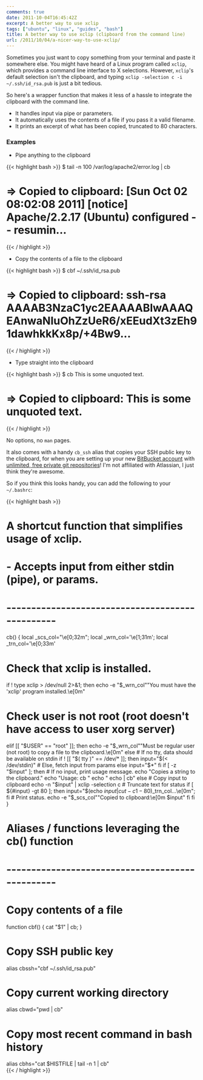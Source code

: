 ```yaml
---
comments: true
date: 2011-10-04T16:45:42Z
excerpt: A better way to use xclip
tags: ["ubuntu", "linux", "guides", "bash"]
title: A better way to use xclip (clipboard from the command line)
url: /2011/10/04/a-nicer-way-to-use-xclip/
---
```


Sometimes you just want to copy something from your terminal and paste it somewhere else.
You might have heard of a Linux program called <code>xclip</code>, which provides a command line
interface to X selections.
However, <code>xclip</code>'s default selection isn't the clipboard,
and typing <code>xclip -selection c -i ~/.ssh/id_rsa.pub<file></code> is just a bit tedious.

So here's a wrapper function that makes it less of a hassle
to integrate the clipboard with the command line.

* It handles input via pipe or parameters.
* It automatically uses the contents of a file if you pass it a valid filename.
* It prints an excerpt of what has been copied, truncated to 80 characters.

### Examples

* Pipe anything to the clipboard

{{< highlight bash >}}
$ tail -n 100 /var/log/apache2/error.log | cb
# => Copied to clipboard: [Sun Oct 02 08:02:08 2011] [notice] Apache/2.2.17 (Ubuntu) configured -- resumin...
{{< / highlight >}}

* Copy the contents of a file to the clipboard

{{< highlight bash >}}
$ cbf ~/.ssh/id_rsa.pub
# => Copied to clipboard: ssh-rsa AAAAB3NzaC1yc2EAAAABIwAAAQEAnwaNIuOhZzUeR6/xEEudXt3zEh91dawhkkKx8p/+4Bw9...
{{< / highlight >}}

* Type straight into the clipboard

{{< highlight bash >}}
$ cb This is some unquoted text.
# => Copied to clipboard: This is some unquoted text.
{{< / highlight >}}


No options, no <code>man</code> pages.

It also comes with a handy <code>cb_ssh</code> alias that copies your SSH public key to the clipboard,
for when you are setting up your new [BitBucket account](https://bitbucket.org)
with [unlimited, free private git repositories](http://blog.bitbucket.org/2011/10/03/bitbucket-now-rocks-git/)!
I'm not affiliated with Atlassian, I just think they're awesome.

So if you think this looks handy, you can add the following to your <code>~/.bashrc</code>:

{{< highlight bash >}}
# A shortcut function that simplifies usage of xclip.
# - Accepts input from either stdin (pipe), or params.
# ------------------------------------------------
cb() {
  local _scs_col="\e[0;32m"; local _wrn_col='\e[1;31m'; local _trn_col='\e[0;33m'
  # Check that xclip is installed.
  if ! type xclip > /dev/null 2>&1; then
    echo -e "$_wrn_col""You must have the 'xclip' program installed.\e[0m"
  # Check user is not root (root doesn't have access to user xorg server)
  elif [[ "$USER" == "root" ]]; then
    echo -e "$_wrn_col""Must be regular user (not root) to copy a file to the clipboard.\e[0m"
  else
    # If no tty, data should be available on stdin
    if ! [[ "$( tty )" == /dev/* ]]; then
      input="$(< /dev/stdin)"
    # Else, fetch input from params
    else
      input="$*"
    fi
    if [ -z "$input" ]; then  # If no input, print usage message.
      echo "Copies a string to the clipboard."
      echo "Usage: cb <string>"
      echo "       echo <string> | cb"
    else
      # Copy input to clipboard
      echo -n "$input" | xclip -selection c
      # Truncate text for status
      if [ ${#input} -gt 80 ]; then input="$(echo $input | cut -c1-80)$_trn_col...\e[0m"; fi
      # Print status.
      echo -e "$_scs_col""Copied to clipboard:\e[0m $input"
    fi
  fi
}
# Aliases / functions leveraging the cb() function
# ------------------------------------------------
# Copy contents of a file
function cbf() { cat "$1" | cb; }  
# Copy SSH public key
alias cbssh="cbf ~/.ssh/id_rsa.pub"  
# Copy current working directory
alias cbwd="pwd | cb"  
# Copy most recent command in bash history
alias cbhs="cat $HISTFILE | tail -n 1 | cb"  
{{< / highlight >}}

